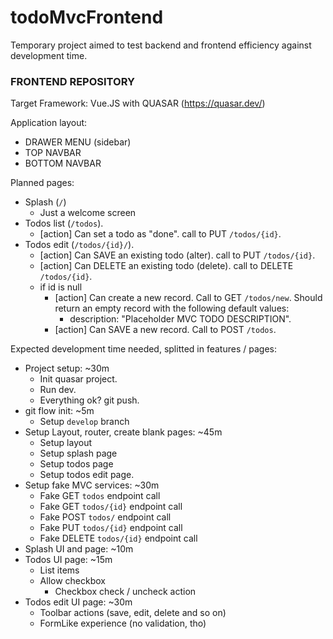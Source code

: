 # todoMvcFrontend

Temporary project aimed to test backend and frontend efficiency against development time.

### FRONTEND REPOSITORY

Target Framework: Vue.JS with QUASAR (https://quasar.dev/)

Application layout:
- DRAWER MENU (sidebar)
- TOP NAVBAR
- BOTTOM NAVBAR

Planned pages:
- Splash (`/`)
  - Just a welcome screen
- Todos list (`/todos`).
  - [action] Can set a todo as "done". call to PUT `/todos/{id}`.
- Todos edit (`/todos/{id}/`).
  - [action] Can SAVE an existing todo (alter). call to PUT `/todos/{id}`.
  - [action] Can DELETE an existing todo (delete). call to DELETE `/todos/{id}`.
  - if id is null
    - [action] Can create a new record. Call to GET `/todos/new`. Should return an empty record with the following default values:
      - description: "Placeholder MVC TODO DESCRIPTION".
    - [action] Can SAVE a new record. Call to POST `/todos`.

Expected development time needed, splitted in features / pages:

- Project setup: ~30m
  - Init quasar project.
  - Run dev.
  - Everything ok? git push.
- git flow init: ~5m
  - Setup `develop` branch
- Setup Layout, router, create blank pages: ~45m
  - Setup layout
  - Setup splash page
  - Setup todos page
  - Setup todos edit page.
- Setup fake MVC services: ~30m
  - Fake GET `todos` endpoint call
  - Fake GET `todos/{id}` endpoint call
  - Fake POST `todos/` endpoint call
  - Fake PUT `todos/{id}` endpoint call
  - Fake DELETE `todos/{id}` endpoint call
- Splash UI and page: ~10m
- Todos UI page: ~15m
  - List items
  - Allow checkbox
    - Checkbox check / uncheck action
- Todos edit UI page: ~30m
  - Toolbar actions (save, edit, delete and so on)
  - FormLike experience (no validation, tho)
